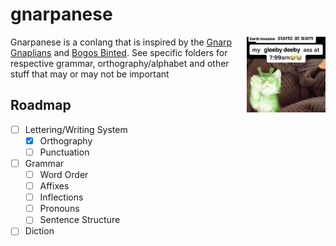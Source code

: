 # gnarpanese
<img src="./gleeby.png" align="right" width=25%>

Gnarpanese is a conlang that is inspired by the [Gnarp Gnaplians](https://silly-cat.fandom.com/wiki/Gnarp_Gnaplians) and [Bogos Binted](https://knowyourmeme.com/memes/bogos-binted).
See specific folders for respective grammar, orthography/alphabet and other stuff that may or may not be important

## Roadmap

- [ ] Lettering/Writing System
	- [X] Orthography
 	- [ ] Punctuation
 - [ ] Grammar
 	- [ ] Word Order
	- [ ] Affixes
	- [ ] Inflections
	- [ ] Pronouns
	- [ ] Sentence Structure
- [ ] Diction
